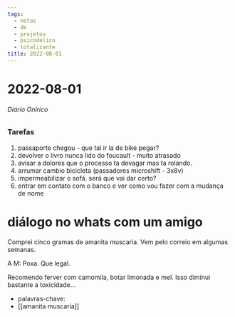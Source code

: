 ```yaml
---
tags:
  - notas
  - de
  - projetos
  - psicodelico
  - totalizante
title: 2022-08-01  
---
```


# 2022-08-01  

###### Diário Onírico

### Tarefas

1. passaporte chegou - que tal ir la de bike pegar?
2. devolver o livro nunca lido do foucault - muito atrasado
3. avisar a dolores que o processo ta devagar mas ta rolando.
4. arrumar cambio bicicleta (passadores microshift - 3x8v)
5. impermeabilizar o sofá. será que vai dar certo?
6. entrar em contato com o banco e ver como vou fazer com a mudança de nome

# diálogo no whats com um amigo

Comprei cinco gramas de amanita muscaria. Vem pelo correio em algumas semanas.

 A M: Poxa. Que legal.

Recomendo ferver com camomila, botar limonada e mel. Isso diminui bastante a toxicidade...

- palavras-chave: 
- [[amanita muscaria]]
